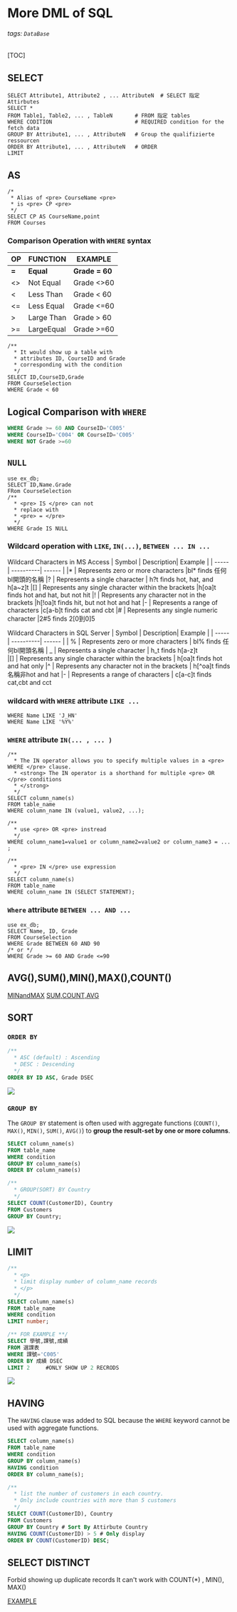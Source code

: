 # More DML of SQL
###### tags: `DataBase`
[TOC]

## SELECT
```mysql
SELECT Attribute1, Attribute2 , ... AttributeN  # SELECT 指定 Attirbutes
SELECT *                                
FROM Table1, Table2, ... , TableN       # FROM 指定 tables
WHERE CODITION                          # REQUIRED condition for the fetch data
GROUP BY Attribute1, ... , AttributeN   # Group the qualifizierte ressourcen
ORDER BY Attribute1, ... , AttributeN   # ORDER
LIMIT 
```

## AS

```mysql
/*
 * Alias of <pre> CourseName <pre> 
 * is <pre> CP <pre>
 */
SELECT CP AS CourseName,point
FROM Courses
```

### Comparison Operation with `WHERE` syntax

| OP  | FUNCTION  | EXAMPLE      |
| -   |  -------  | -------------|
|**=**| **Equal** |**Grade = 60**|
| <>  | Not Equal | Grade <>60   |
| <   | Less Than | Grade < 60   |
| <=  | Less Equal| Grade <=60   |
| >   | Large Than| Grade > 60   |
| >=  | LargeEqual| Grade >=60   |

```mysql
/** 
  * It would show up a table with 
  * attributes ID, CourseID and Grade 
  * corresponding with the condition 
  */
SELECT ID,CourseID,Grade
FROM CourseSelection
WHERE Grade < 60
```

## Logical Comparison with `WHERE` 
```sql
WHERE Grade >= 60 AND CourseID='C005'
WHERE CourseID='C004' OR CourseID='C005'
WHERE NOT Grade >=60
```

## `NULL`
```mysql
use ex_db;
SELECT ID,Name.Grade
FRom CourseSelection
/**
  * <pre> IS </pre> can not
  * replace with 
  * <pre> = </pre>
  */
WHERE Grade IS NULL

```

### Wildcard operation with `LIKE`, `IN(...)`, `BETWEEN ... IN ...`

Wildcard Characters in MS Access
| Symbol | Description| Example |
| -----  |  ----------| ------  |
|*       |	Represents zero or more characters	                |bl* finds 任何bl開頭的名稱
|?       |  Represents a single character	                      | h?t finds hot, hat, and h[a~z]t
|[]      |	Represents any single character within the brackets |h[oa]t finds hot and hat, but not hit
|!       |  Represents any character not in the brackets	      |h[!oa]t finds hit, but not hot and hat
|-       |  Represents a range of characters                    |c[a-b]t finds cat and cbt
|#       |	Represents any single numeric character	            |2#5 finds 2[0到0]5

Wildcard Characters in SQL Server
| Symbol | Description| Example |
| -----  |  ----------| ------  |
| %      |	Represents zero or more characters                        | bl% finds 任何bl開頭名稱
| _      |  Represents a single character	                            | h_t finds h[a-z]t      
|[]      |  Represents any single character within the brackets	      | h[oa]t finds hot and hat only 
|^	     |  Represents any character not in the brackets              | h[^oa]t finds 名稱非hot and hat
|-       |  Represents a range of characters                          | c[a-c]t finds cat,cbt and cct


### wildcard with `WHERE` attribute `LIKE ... `  
```mysql
WHERE Name LIKE 'J_HN'
WHERE Name LIKE '%Y%'
```

### `WHERE` attribute `IN(... , ... )`
```mysql
/**
  * The IN operator allows you to specify multiple values in a <pre> WHERE </pre> clause.
  * <strong> The IN operator is a shorthand for multiple <pre> OR </pre> conditions
  * </strong>
  */
SELECT column_name(s)
FROM table_name
WHERE column_name IN (value1, value2, ...);

/**
  * use <pre> OR <pre> instread
  */
WHERE column_name1=value1 or column_name2=value2 or column_name3 = ... ;

/**
  * <pre> IN </pre> use expression
  */
SELECT column_name(s)
FROM table_name
WHERE column_name IN (SELECT STATEMENT);
```

### `Where` attribute `BETWEEN ... AND ...`
```mysql
use ex_db;
SELECT Name, ID, Grade
FROM CourseSelection 
WHERE Grade BETWEEN 60 AND 90 
/* or */
WHERE Grade >= 60 AND Grade <=90
```


## AVG(),SUM(),MIN(),MAX(),COUNT()

[MINandMAX](https://www.w3schools.com/sql/sql_min_max.asp)
[SUM,COUNT,AVG](https://www.w3schools.com/sql/sql_count_avg_sum.asp)

## SORT

### `ORDER BY`
```sql
/**
  * ASC (default) : Ascending
  * DESC : Descending
  */
ORDER BY ID ASC, Grade DSEC
```

![](https://i.imgur.com/tYINXRX.png)
### `GROUP BY`
The `GROUP BY` statement is often used with aggregate functions (`COUNT()`, `MAX()`, `MIN()`, `SUM()`, `AVG()`) to **group the result-set by one or more columns**.
```sql
SELECT column_name(s)
FROM table_name
WHERE condition
GROUP BY column_name(s)
ORDER BY column_name(s)

/**
  * GROUP(SORT) BY Country
  */
SELECT COUNT(CustomerID), Country
FROM Customers
GROUP BY Country;
```
![](https://i.imgur.com/U1EJCc1.png)

## LIMIT
```sql
/**
  * <p> 
  * limit display number of column_name records
  * </p>
  */
SELECT column_name(s)
FROM table_name
WHERE condition
LIMIT number;

/** FOR EXAMPLE **/
SELECT 學號,課號,成績
FROM 選課表
WHERE 課號='C005'
ORDER BY 成績 DSEC
LIMIT 2     #ONLY SHOW UP 2 RECRODS
```
![](https://i.imgur.com/Ig4xCFO.png)

## HAVING 
The `HAVING` clause was added to SQL because the `WHERE` keyword cannot be used with aggregate functions.
```sql 
SELECT column_name(s)
FROM table_name
WHERE condition
GROUP BY column_name(s)
HAVING condition
ORDER BY column_name(s);

/**
  * list the number of customers in each country. 
  * Only include countries with more than 5 customers
  */
SELECT COUNT(CustomerID), Country
FROM Customers
GROUP BY Country # Sort By Attirbute Country
HAVING COUNT(CustomerID) > 5 # Only display 
ORDER BY COUNT(CustomerID) DESC;
```

## SELECT DISTINCT

Forbid showing up duplicate records
It can't work with COUNT(*) , MIN(), MAX()

[EXAMPLE](https://www.w3schools.com/sql/sql_distinct.asp)
